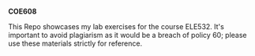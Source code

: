 **COE608**

This Repo showcases my lab exercises for the course ELE532. It's important to avoid plagiarism as it would be a breach of policy 60; please use these materials strictly for reference.

